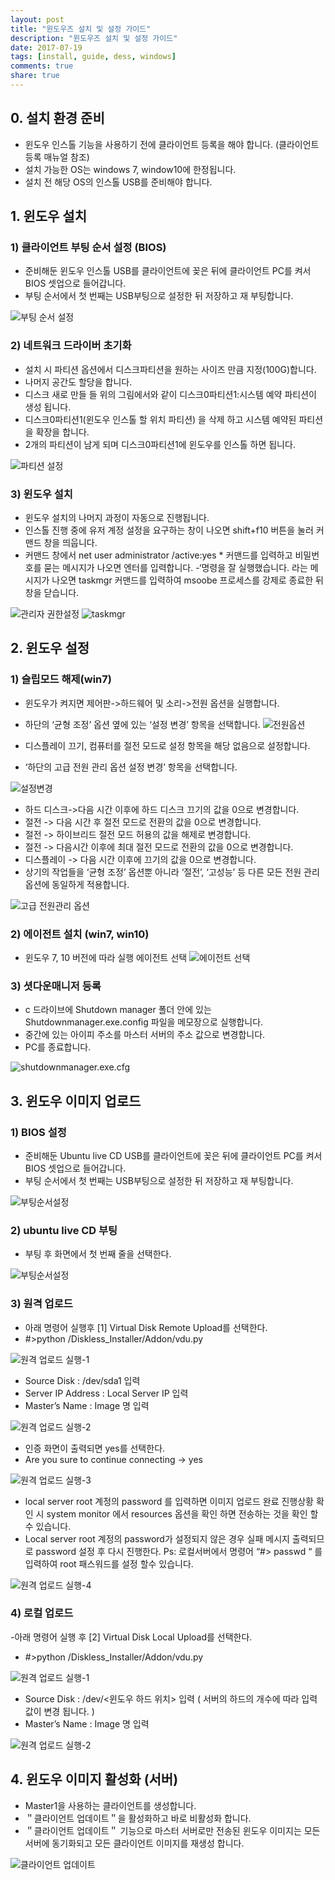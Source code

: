 ```yaml
---
layout: post
title: "윈도우즈 설치 및 설정 가이드"
description: "윈도우즈 설치 및 설정 가이드"
date: 2017-07-19
tags: [install, guide, dess, windows]
comments: true
share: true
---
```



## 0. 설치 환경 준비

* 윈도우 인스톨 기능을 사용하기 전에 클라이언트 등록을 해야 합니다. (클라이언트 등록 매뉴얼 참조)
* 설치 가능한 OS는 windows 7, window10에 한정됩니다.
* 설치 전 해당 OS의 인스톨 USB를 준비해야 합니다.


## 1. 윈도우 설치

### 1) 클라이언트 부팅 순서 설정 (BIOS)
- 준비해둔 윈도우 인스톨 USB를 클라이언트에 꽂은 뒤에 클라이언트 PC를 켜서 BIOS 셋업으로 들어갑니다.
- 부팅 순서에서 첫 번째는 USB부팅으로 설정한 뒤 저장하고 재 부팅합니다.

![부팅 순서 설정](/images/windows_install/image5.jpeg)


### 2) 네트워크 드라이버 초기화
- 설치 시 파티션 옵션에서 디스크파티션을 원하는 사이즈 만큼 지정(100G)합니다.
- 나머지 공간도 할당을 합니다.
- 디스크 새로 만들 들 위의 그림에서와 같이 디스크0파티션1:시스템 예약 파티션이 생성 됩니다.
- 디스크0파티션1(윈도우 인스톨 할 위치 파티션) 을 삭제 하고 시스템 예약된 파티션을 확장을 합니다.
- 2개의 파티션이 남게 되며 디스크0파티션1에 윈도우를 인스톨 하면 됩니다.

![파티션 설정](/images/windows_install/image6.png)


### 3) 윈도우 설치
- 윈도우 설치의 나머지 과정이 자동으로 진행됩니다.
- 인스톨 진행 중에 유저 계정 설정을 요구하는 창이 나오면 shift+f10 버튼을 눌러 커맨드 창을 띄웁니다.
- 커맨드 창에서 net user administrator /active:yes * 커맨드를 입력하고 비밀번호를 묻는 메시지가 나오면 엔터를 입력합니다.
-‘명령을 잘 실행했습니다. 라는 메시지가 나오면 taskmgr 커맨드를 입력하여 msoobe 프로세스를 강제로 종료한 뒤 창을 닫습니다.

![관리자 권한설정](/images/windows_install/image7.jpeg)
![taskmgr](/images/windows_install/image8.jpeg)


## 2. 윈도우 설정

### 1) 슬립모드 해제(win7)
- 윈도우가 켜지면 제어판->하드웨어 및 소리->전원 옵션을 실행합니다.
- 하단의 ‘균형 조정’ 옵션 옆에 있는 ‘설정 변경’ 항목을 선택합니다.
![전원옵션](/images/windows_install/image9.png)

- 디스플레이 끄기, 컴퓨터를 절전 모드로 설정 항목을 해당 없음으로 설정합니다.
- ‘하단의 고급 전원 관리 옵션 설정 변경’ 항목을 선택합니다.

![설정변경](/images/windows_install/image10.png)

- 하드 디스크->다음 시간 이후에 하드 디스크 끄기의 값을 0으로 변경합니다.
- 절전 -> 다음 시간 후 절전 모드로 전환의 값을 0으로 변경합니다.
- 절전 -> 하이브리드 절전 모드 허용의 값을 해제로 변경합니다.
- 절전 -> 다음시간 이후에 최대 절전 모드로 전환의 값을 0으로 변경합니다.
- 디스플레이 -> 다음 시간 이후에 끄기의 값을 0으로 변경합니다.
- 상기의 작업들을 ‘균형 조정’ 옵션뿐 아니라 ‘절전’, ‘고성능’ 등 다른 모든 전원 관리 옵션에 동일하게 적용합니다.

![고급 전원관리 옵션](/images/windows_install/image11.png)

### 2) 에이전트 설치 (win7, win10)
- 윈도우 7, 10 버전에 따라 실행 에이전트 선택
![에이전트 선택](/images/windows_install/image12.png)

### 3) 셧다운매니저 등록

- c 드라이브에 Shutdown manager 폴더 안에 있는 Shutdownmanager.exe.config 파일을 메모장으로 실행합니다.
- 중간에 있는 아이피 주소를 마스터 서버의 주소 값으로 변경합니다.
- PC를 종료합니다.

![shutdownmanager.exe.cfg](/images/windows_install/image13.png)

## 3. 윈도우 이미지 업로드

### 1) BIOS 설정

- 준비해둔 Ubuntu live CD USB를 클라이언트에 꽂은 뒤에 클라이언트 PC를 켜서 BIOS 셋업으로 들어갑니다.
- 부팅 순서에서 첫 번째는 USB부팅으로 설정한 뒤 저장하고 재 부팅합니다.

![부팅순서설정](/images/windows_install/image5.jpeg)

### 2) ubuntu live CD 부팅

- 부팅 후 화면에서 첫 번째 줄을 선택한다.

![부팅순서설정](/images/windows_install/image14.png)

### 3) 원격 업로드

- 아래 명령어 실행후 [1] Virtual Disk Remote Upload를 선택한다.
- #>python /Diskless_Installer/Addon/vdu.py

![원격 업로드 실행-1](/images/windows_install/image15.png)

- Source Disk : /dev/sda1 입력
- Server IP Address : Local Server IP 입력
- Master’s Name : Image 명 입력

![원격 업로드 실행-2](/images/windows_install/image16.png)

- 인증 화면이 출력되면 yes를 선택한다.
- Are you sure to continue connecting -> yes

![원격 업로드 실행-3](/images/windows_install/image17.png)


- local server root 계정의 password 를 입력하면 이미지 업로드 완료 진행상황 확인 시 system monitor 에서 resources 옵션을 확인 하면 전송하는 것을 확인 할 수 있습니다.
- Local server root 계정의 password가 설정되지 않은 경우 실패 메시지 출력되므로 password 설정 후 다시 진행한다.
Ps: 로컬서버에서 명령어 “#> passwd “ 를 입력하여 root 패스워드를 설정 할수 있습니다.

![원격 업로드 실행-4](/images/windows_install/image18.png)


### 4) 로컬 업로드

-아래 명령어 실행 후 [2] Virtual Disk Local Upload를 선택한다.
- #>python /Diskless_Installer/Addon/vdu.py

![원격 업로드 실행-1](/images/windows_install/image15.png)


- Source Disk : /dev/<윈도우 하드 위치> 입력 ( 서버의 하드의 개수에 따라 입력 값이 변경 됩니다. )
- Master’s Name : Image 명 입력

![원격 업로드 실행-2](/images/windows_install/image19.png)


## 4. 윈도우 이미지 활성화 (서버)

- Master1을 사용하는 클라이언트를 생성합니다.
- ＂클라이언트 업데이트＂을 활성화하고 바로 비활성화 합니다.
- ＂클라이언트 업데이트＂ 기능으로 마스터 서버로만 전송된 윈도우 이미지는 모든 서버에 동기화되고 모든 클라이언트
이미지를 재생성 합니다.

![클라이언트 업데이트](/images/windows_install/image20.png)
